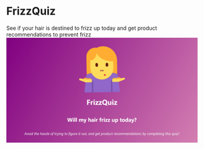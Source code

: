 # FrizzQuiz
See if your hair is destined to frizz up today and get product recommendations to prevent frizz
![FrizzQuiz Interface](frizz-quiz/src/images/frizz_quiz2.jpg)
